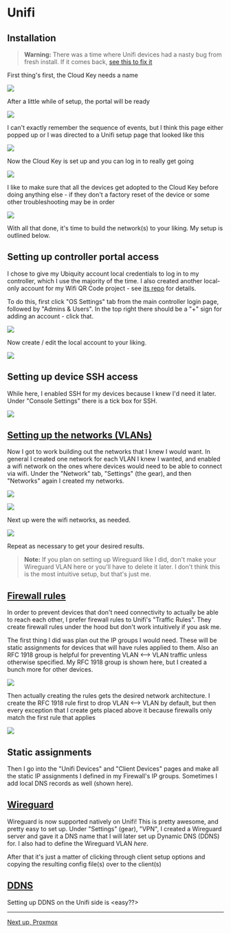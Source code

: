 # Unifi


## Installation


> **Warning:** There was a time where Unifi devices had a nasty bug from fresh install. If it comes back, [see this to fix it](https://community.ui.com/questions/USG-not-advertising-default-gateway/08ac3059-d4b0-4860-889c-d69c1bd3e7e4)


First thing's first, the Cloud Key needs a name


![](images/unifi_ui/00_name_cloud_key.png)


After a little while of setup, the portal will be ready


![](images/unifi_ui/01_set_up_cloud_key.png)


I can't exactly remember the sequence of events, but I think this page either popped up or I was directed to a Unifi setup page that looked like this


![](images/unifi_ui/02_manage_gateway.png)


Now the Cloud Key is set up and you can log in to really get going


![](images/unifi_ui/03_log_in_to_cloud_key.png)


I like to make sure that all the devices get adopted to the Cloud Key before doing anything else - if they don't a factory reset of the device or some other troubleshooting may be in order


![](images/unifi_ui/04_adopt_all_devices.png)


With all that done, it's time to build the network(s) to your liking. My setup is outlined below.


## Setting up controller portal access


I chose to give my Ubiquity account local credentials to log in to my controller, which I use the majority of the time. I also created another local-only account for my Wifi QR Code project - see [its repo](https://github.com/kmanc/wifi_qr) for details. 


To do this, first click "OS Settings" tab from the main controller login page, followed by "Admins & Users". In the top right there should be a "+" sign for adding an account - click that.


![](images/unifi_ui/05_create_local_account.png)


Now create / edit the local account to your liking.


![](images/unifi_ui/06_account_creation_continued.png)


## Setting up device SSH access


While here, I enabled SSH for my devices because I knew I'd need it later. Under "Console Settings" there is a tick box for SSH.


![](images/unifi_ui/07_account_creation_continued.png)


## <a href="#vlans">Setting up the networks (VLANs)</a>


Now I got to work building out the networks that I knew I would want. In general I created one network for each VLAN I knew I wanted, and enabled a wifi network on the ones where devices would need to be able to connect via wifi. Under the "Network" tab, "Settings" (the gear), and then "Networks" again I created my networks.


![](images/unifi_ui/08_create_first_network.png)


![](images/unifi_ui/09_network_creation_continued.png)


Next up were the wifi networks, as needed.


![](images/unifi_ui/10_create_first_wifi.png)


Repeat as necessary to get your desired results.


> **Note:** If you plan on setting up Wireguard like I did, don't make your Wireguard VLAN here or you'll have to delete it later. I don't think this is the most intuitive setup, but that's just me.


## <a href="#firewall">Firewall rules</a>


In order to prevent devices that don't need connectivity to actually be able to reach each other, I prefer firewall rules to Unifi's "Traffic Rules". They create firewall rules under the hood but don't work intuitively if you ask me.


The first thing I did was plan out the IP groups I would need. These will be static assignments for devices that will have rules applied to them. Also an RFC 1918 group is helpful for preventing VLAN <--> VLAN traffic unless otherwise specified. My RFC 1918 group is shown here, but I created a bunch more for other devices.


![](images/unifi_ui/11_rfc_1918_group.png)


Then actually creating the rules gets the desired network architecture. I create the RFC 1918 rule first to drop VLAN <--> VLAN by default, but then every exception that I create gets placed above it because firewalls only match the first rule that applies


![](images/unifi_ui/12_firewall_rule.png)


## Static assignments


Then I go into the "Unifi Devices" and "Client Devices" pages and make all the static IP assignments I defined in my Firewall's IP groups. Sometimes I add local DNS records as well (shown here).


[](images/unifi_ui/13_controller_hostname.png)


## <a href="#wireguard">Wireguard</a>


Wireguard is now supported natively on Unifi! This is pretty awesome, and pretty easy to set up. Under "Settings" (gear), "VPN", I created a Wireguard server and gave it a DNS name that I will later set up Dynamic DNS (DDNS) for. I also had to define the Wireguard VLAN _here_.


[](images/unifi_ui/14_wireguard_server_setup.png)


After that it's just a matter of clicking through client setup options and copying the resulting config file(s) over to the client(s)


[](images/unifi_ui/15_wireguard_client_setup.png)


## <a href="#ddns">DDNS</a>


Setting up DDNS on the Unifi side is <easy??>


[](images/unifi_ui/16_WIP.png)


---
[Next up, Proxmox](https://kmanc.github.io/unifi_network_setup/proxmox.html)
